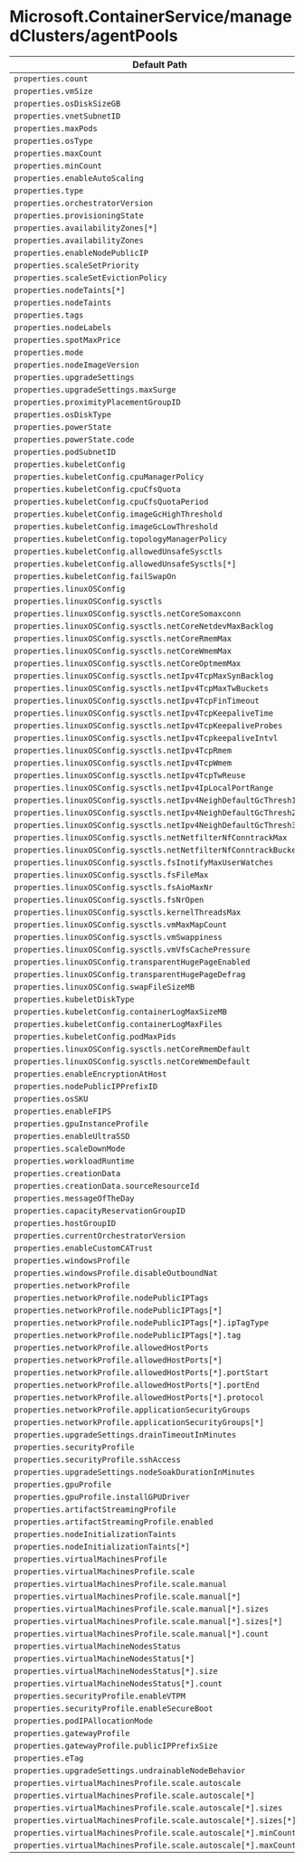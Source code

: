 # Microsoft.ContainerService/managedClusters/agentPools

| Default Path | Alias |
|---|---|
| `properties.count` | `Microsoft.ContainerService/managedClusters/agentPools/count` |
| `properties.vmSize` | `Microsoft.ContainerService/managedClusters/agentPools/vmSize` |
| `properties.osDiskSizeGB` | `Microsoft.ContainerService/managedClusters/agentPools/osDiskSizeGB` |
| `properties.vnetSubnetID` | `Microsoft.ContainerService/managedClusters/agentPools/vnetSubnetID` |
| `properties.maxPods` | `Microsoft.ContainerService/managedClusters/agentPools/maxPods` |
| `properties.osType` | `Microsoft.ContainerService/managedClusters/agentPools/osType` |
| `properties.maxCount` | `Microsoft.ContainerService/managedClusters/agentPools/maxCount` |
| `properties.minCount` | `Microsoft.ContainerService/managedClusters/agentPools/minCount` |
| `properties.enableAutoScaling` | `Microsoft.ContainerService/managedClusters/agentPools/enableAutoScaling` |
| `properties.type` | `Microsoft.ContainerService/managedClusters/agentPools/type` |
| `properties.orchestratorVersion` | `Microsoft.ContainerService/managedClusters/agentPools/orchestratorVersion` |
| `properties.provisioningState` | `Microsoft.ContainerService/managedClusters/agentPools/provisioningState` |
| `properties.availabilityZones[*]` | `Microsoft.ContainerService/managedClusters/agentPools/availabilityZones[*]` |
| `properties.availabilityZones` | `Microsoft.ContainerService/managedClusters/agentPools/availabilityZones` |
| `properties.enableNodePublicIP` | `Microsoft.ContainerService/managedClusters/agentPools/enableNodePublicIP` |
| `properties.scaleSetPriority` | `Microsoft.ContainerService/managedClusters/agentPools/scaleSetPriority` |
| `properties.scaleSetEvictionPolicy` | `Microsoft.ContainerService/managedClusters/agentPools/scaleSetEvictionPolicy` |
| `properties.nodeTaints[*]` | `Microsoft.ContainerService/managedClusters/agentPools/nodeTaints[*]` |
| `properties.nodeTaints` | `Microsoft.ContainerService/managedClusters/agentPools/nodeTaints` |
| `properties.tags` | `Microsoft.ContainerService/managedClusters/agentPools/tags` |
| `properties.nodeLabels` | `Microsoft.ContainerService/managedClusters/agentPools/nodeLabels` |
| `properties.spotMaxPrice` | `Microsoft.ContainerService/managedClusters/agentPools/spotMaxPrice` |
| `properties.mode` | `Microsoft.ContainerService/managedClusters/agentPools/mode` |
| `properties.nodeImageVersion` | `Microsoft.ContainerService/managedClusters/agentPools/nodeImageVersion` |
| `properties.upgradeSettings` | `Microsoft.ContainerService/managedClusters/agentPools/upgradeSettings` |
| `properties.upgradeSettings.maxSurge` | `Microsoft.ContainerService/managedClusters/agentPools/upgradeSettings.maxSurge` |
| `properties.proximityPlacementGroupID` | `Microsoft.ContainerService/managedClusters/agentPools/proximityPlacementGroupID` |
| `properties.osDiskType` | `Microsoft.ContainerService/managedClusters/agentPools/osDiskType` |
| `properties.powerState` | `Microsoft.ContainerService/managedClusters/agentPools/powerState` |
| `properties.powerState.code` | `Microsoft.ContainerService/managedClusters/agentPools/powerState.code` |
| `properties.podSubnetID` | `Microsoft.ContainerService/managedClusters/agentPools/podSubnetID` |
| `properties.kubeletConfig` | `Microsoft.ContainerService/managedClusters/agentPools/kubeletConfig` |
| `properties.kubeletConfig.cpuManagerPolicy` | `Microsoft.ContainerService/managedClusters/agentPools/kubeletConfig.cpuManagerPolicy` |
| `properties.kubeletConfig.cpuCfsQuota` | `Microsoft.ContainerService/managedClusters/agentPools/kubeletConfig.cpuCfsQuota` |
| `properties.kubeletConfig.cpuCfsQuotaPeriod` | `Microsoft.ContainerService/managedClusters/agentPools/kubeletConfig.cpuCfsQuotaPeriod` |
| `properties.kubeletConfig.imageGcHighThreshold` | `Microsoft.ContainerService/managedClusters/agentPools/kubeletConfig.imageGcHighThreshold` |
| `properties.kubeletConfig.imageGcLowThreshold` | `Microsoft.ContainerService/managedClusters/agentPools/kubeletConfig.imageGcLowThreshold` |
| `properties.kubeletConfig.topologyManagerPolicy` | `Microsoft.ContainerService/managedClusters/agentPools/kubeletConfig.topologyManagerPolicy` |
| `properties.kubeletConfig.allowedUnsafeSysctls` | `Microsoft.ContainerService/managedClusters/agentPools/kubeletConfig.allowedUnsafeSysctls` |
| `properties.kubeletConfig.allowedUnsafeSysctls[*]` | `Microsoft.ContainerService/managedClusters/agentPools/kubeletConfig.allowedUnsafeSysctls[*]` |
| `properties.kubeletConfig.failSwapOn` | `Microsoft.ContainerService/managedClusters/agentPools/kubeletConfig.failSwapOn` |
| `properties.linuxOSConfig` | `Microsoft.ContainerService/managedClusters/agentPools/linuxOSConfig` |
| `properties.linuxOSConfig.sysctls` | `Microsoft.ContainerService/managedClusters/agentPools/linuxOSConfig.sysctls` |
| `properties.linuxOSConfig.sysctls.netCoreSomaxconn` | `Microsoft.ContainerService/managedClusters/agentPools/linuxOSConfig.sysctls.netCoreSomaxconn` |
| `properties.linuxOSConfig.sysctls.netCoreNetdevMaxBacklog` | `Microsoft.ContainerService/managedClusters/agentPools/linuxOSConfig.sysctls.netCoreNetdevMaxBacklog` |
| `properties.linuxOSConfig.sysctls.netCoreRmemMax` | `Microsoft.ContainerService/managedClusters/agentPools/linuxOSConfig.sysctls.netCoreRmemMax` |
| `properties.linuxOSConfig.sysctls.netCoreWmemMax` | `Microsoft.ContainerService/managedClusters/agentPools/linuxOSConfig.sysctls.netCoreWmemMax` |
| `properties.linuxOSConfig.sysctls.netCoreOptmemMax` | `Microsoft.ContainerService/managedClusters/agentPools/linuxOSConfig.sysctls.netCoreOptmemMax` |
| `properties.linuxOSConfig.sysctls.netIpv4TcpMaxSynBacklog` | `Microsoft.ContainerService/managedClusters/agentPools/linuxOSConfig.sysctls.netIpv4TcpMaxSynBacklog` |
| `properties.linuxOSConfig.sysctls.netIpv4TcpMaxTwBuckets` | `Microsoft.ContainerService/managedClusters/agentPools/linuxOSConfig.sysctls.netIpv4TcpMaxTwBuckets` |
| `properties.linuxOSConfig.sysctls.netIpv4TcpFinTimeout` | `Microsoft.ContainerService/managedClusters/agentPools/linuxOSConfig.sysctls.netIpv4TcpFinTimeout` |
| `properties.linuxOSConfig.sysctls.netIpv4TcpKeepaliveTime` | `Microsoft.ContainerService/managedClusters/agentPools/linuxOSConfig.sysctls.netIpv4TcpKeepaliveTime` |
| `properties.linuxOSConfig.sysctls.netIpv4TcpKeepaliveProbes` | `Microsoft.ContainerService/managedClusters/agentPools/linuxOSConfig.sysctls.netIpv4TcpKeepaliveProbes` |
| `properties.linuxOSConfig.sysctls.netIpv4TcpkeepaliveIntvl` | `Microsoft.ContainerService/managedClusters/agentPools/linuxOSConfig.sysctls.netIpv4TcpkeepaliveIntvl` |
| `properties.linuxOSConfig.sysctls.netIpv4TcpRmem` | `Microsoft.ContainerService/managedClusters/agentPools/linuxOSConfig.sysctls.netIpv4TcpRmem` |
| `properties.linuxOSConfig.sysctls.netIpv4TcpWmem` | `Microsoft.ContainerService/managedClusters/agentPools/linuxOSConfig.sysctls.netIpv4TcpWmem` |
| `properties.linuxOSConfig.sysctls.netIpv4TcpTwReuse` | `Microsoft.ContainerService/managedClusters/agentPools/linuxOSConfig.sysctls.netIpv4TcpTwReuse` |
| `properties.linuxOSConfig.sysctls.netIpv4IpLocalPortRange` | `Microsoft.ContainerService/managedClusters/agentPools/linuxOSConfig.sysctls.netIpv4IpLocalPortRange` |
| `properties.linuxOSConfig.sysctls.netIpv4NeighDefaultGcThresh1` | `Microsoft.ContainerService/managedClusters/agentPools/linuxOSConfig.sysctls.netIpv4NeighDefaultGcThresh1` |
| `properties.linuxOSConfig.sysctls.netIpv4NeighDefaultGcThresh2` | `Microsoft.ContainerService/managedClusters/agentPools/linuxOSConfig.sysctls.netIpv4NeighDefaultGcThresh2` |
| `properties.linuxOSConfig.sysctls.netIpv4NeighDefaultGcThresh3` | `Microsoft.ContainerService/managedClusters/agentPools/linuxOSConfig.sysctls.netIpv4NeighDefaultGcThresh3` |
| `properties.linuxOSConfig.sysctls.netNetfilterNfConntrackMax` | `Microsoft.ContainerService/managedClusters/agentPools/linuxOSConfig.sysctls.netNetfilterNfConntrackMax` |
| `properties.linuxOSConfig.sysctls.netNetfilterNfConntrackBuckets` | `Microsoft.ContainerService/managedClusters/agentPools/linuxOSConfig.sysctls.netNetfilterNfConntrackBuckets` |
| `properties.linuxOSConfig.sysctls.fsInotifyMaxUserWatches` | `Microsoft.ContainerService/managedClusters/agentPools/linuxOSConfig.sysctls.fsInotifyMaxUserWatches` |
| `properties.linuxOSConfig.sysctls.fsFileMax` | `Microsoft.ContainerService/managedClusters/agentPools/linuxOSConfig.sysctls.fsFileMax` |
| `properties.linuxOSConfig.sysctls.fsAioMaxNr` | `Microsoft.ContainerService/managedClusters/agentPools/linuxOSConfig.sysctls.fsAioMaxNr` |
| `properties.linuxOSConfig.sysctls.fsNrOpen` | `Microsoft.ContainerService/managedClusters/agentPools/linuxOSConfig.sysctls.fsNrOpen` |
| `properties.linuxOSConfig.sysctls.kernelThreadsMax` | `Microsoft.ContainerService/managedClusters/agentPools/linuxOSConfig.sysctls.kernelThreadsMax` |
| `properties.linuxOSConfig.sysctls.vmMaxMapCount` | `Microsoft.ContainerService/managedClusters/agentPools/linuxOSConfig.sysctls.vmMaxMapCount` |
| `properties.linuxOSConfig.sysctls.vmSwappiness` | `Microsoft.ContainerService/managedClusters/agentPools/linuxOSConfig.sysctls.vmSwappiness` |
| `properties.linuxOSConfig.sysctls.vmVfsCachePressure` | `Microsoft.ContainerService/managedClusters/agentPools/linuxOSConfig.sysctls.vmVfsCachePressure` |
| `properties.linuxOSConfig.transparentHugePageEnabled` | `Microsoft.ContainerService/managedClusters/agentPools/linuxOSConfig.transparentHugePageEnabled` |
| `properties.linuxOSConfig.transparentHugePageDefrag` | `Microsoft.ContainerService/managedClusters/agentPools/linuxOSConfig.transparentHugePageDefrag` |
| `properties.linuxOSConfig.swapFileSizeMB` | `Microsoft.ContainerService/managedClusters/agentPools/linuxOSConfig.swapFileSizeMB` |
| `properties.kubeletDiskType` | `Microsoft.ContainerService/managedClusters/agentPools/kubeletDiskType` |
| `properties.kubeletConfig.containerLogMaxSizeMB` | `Microsoft.ContainerService/managedClusters/agentPools/kubeletConfig.containerLogMaxSizeMB` |
| `properties.kubeletConfig.containerLogMaxFiles` | `Microsoft.ContainerService/managedClusters/agentPools/kubeletConfig.containerLogMaxFiles` |
| `properties.kubeletConfig.podMaxPids` | `Microsoft.ContainerService/managedClusters/agentPools/kubeletConfig.podMaxPids` |
| `properties.linuxOSConfig.sysctls.netCoreRmemDefault` | `Microsoft.ContainerService/managedClusters/agentPools/linuxOSConfig.sysctls.netCoreRmemDefault` |
| `properties.linuxOSConfig.sysctls.netCoreWmemDefault` | `Microsoft.ContainerService/managedClusters/agentPools/linuxOSConfig.sysctls.netCoreWmemDefault` |
| `properties.enableEncryptionAtHost` | `Microsoft.ContainerService/managedClusters/agentPools/enableEncryptionAtHost` |
| `properties.nodePublicIPPrefixID` | `Microsoft.ContainerService/managedClusters/agentPools/nodePublicIPPrefixID` |
| `properties.osSKU` | `Microsoft.ContainerService/managedClusters/agentPools/osSKU` |
| `properties.enableFIPS` | `Microsoft.ContainerService/managedClusters/agentPools/enableFIPS` |
| `properties.gpuInstanceProfile` | `Microsoft.ContainerService/managedClusters/agentPools/gpuInstanceProfile` |
| `properties.enableUltraSSD` | `Microsoft.ContainerService/managedClusters/agentPools/enableUltraSSD` |
| `properties.scaleDownMode` | `Microsoft.ContainerService/managedClusters/agentPools/scaleDownMode` |
| `properties.workloadRuntime` | `Microsoft.ContainerService/managedClusters/agentPools/workloadRuntime` |
| `properties.creationData` | `Microsoft.ContainerService/managedClusters/agentPools/creationData` |
| `properties.creationData.sourceResourceId` | `Microsoft.ContainerService/managedClusters/agentPools/creationData.sourceResourceId` |
| `properties.messageOfTheDay` | `Microsoft.ContainerService/managedClusters/agentPools/messageOfTheDay` |
| `properties.capacityReservationGroupID` | `Microsoft.ContainerService/managedClusters/agentPools/capacityReservationGroupID` |
| `properties.hostGroupID` | `Microsoft.ContainerService/managedClusters/agentPools/hostGroupID` |
| `properties.currentOrchestratorVersion` | `Microsoft.ContainerService/managedClusters/agentPools/currentOrchestratorVersion` |
| `properties.enableCustomCATrust` | `Microsoft.ContainerService/managedClusters/agentPools/enableCustomCATrust` |
| `properties.windowsProfile` | `Microsoft.ContainerService/managedClusters/agentPools/windowsProfile` |
| `properties.windowsProfile.disableOutboundNat` | `Microsoft.ContainerService/managedClusters/agentPools/windowsProfile.disableOutboundNat` |
| `properties.networkProfile` | `Microsoft.ContainerService/managedClusters/agentPools/networkProfile` |
| `properties.networkProfile.nodePublicIPTags` | `Microsoft.ContainerService/managedClusters/agentPools/networkProfile.nodePublicIPTags` |
| `properties.networkProfile.nodePublicIPTags[*]` | `Microsoft.ContainerService/managedClusters/agentPools/networkProfile.nodePublicIPTags[*]` |
| `properties.networkProfile.nodePublicIPTags[*].ipTagType` | `Microsoft.ContainerService/managedClusters/agentPools/networkProfile.nodePublicIPTags[*].ipTagType` |
| `properties.networkProfile.nodePublicIPTags[*].tag` | `Microsoft.ContainerService/managedClusters/agentPools/networkProfile.nodePublicIPTags[*].tag` |
| `properties.networkProfile.allowedHostPorts` | `Microsoft.ContainerService/managedClusters/agentPools/networkProfile.allowedHostPorts` |
| `properties.networkProfile.allowedHostPorts[*]` | `Microsoft.ContainerService/managedClusters/agentPools/networkProfile.allowedHostPorts[*]` |
| `properties.networkProfile.allowedHostPorts[*].portStart` | `Microsoft.ContainerService/managedClusters/agentPools/networkProfile.allowedHostPorts[*].portStart` |
| `properties.networkProfile.allowedHostPorts[*].portEnd` | `Microsoft.ContainerService/managedClusters/agentPools/networkProfile.allowedHostPorts[*].portEnd` |
| `properties.networkProfile.allowedHostPorts[*].protocol` | `Microsoft.ContainerService/managedClusters/agentPools/networkProfile.allowedHostPorts[*].protocol` |
| `properties.networkProfile.applicationSecurityGroups` | `Microsoft.ContainerService/managedClusters/agentPools/networkProfile.applicationSecurityGroups` |
| `properties.networkProfile.applicationSecurityGroups[*]` | `Microsoft.ContainerService/managedClusters/agentPools/networkProfile.applicationSecurityGroups[*]` |
| `properties.upgradeSettings.drainTimeoutInMinutes` | `Microsoft.ContainerService/managedClusters/agentPools/upgradeSettings.drainTimeoutInMinutes` |
| `properties.securityProfile` | `Microsoft.ContainerService/managedClusters/agentPools/securityProfile` |
| `properties.securityProfile.sshAccess` | `Microsoft.ContainerService/managedClusters/agentPools/securityProfile.sshAccess` |
| `properties.upgradeSettings.nodeSoakDurationInMinutes` | `Microsoft.ContainerService/managedClusters/agentPools/upgradeSettings.nodeSoakDurationInMinutes` |
| `properties.gpuProfile` | `Microsoft.ContainerService/managedClusters/agentPools/gpuProfile` |
| `properties.gpuProfile.installGPUDriver` | `Microsoft.ContainerService/managedClusters/agentPools/gpuProfile.installGPUDriver` |
| `properties.artifactStreamingProfile` | `Microsoft.ContainerService/managedClusters/agentPools/artifactStreamingProfile` |
| `properties.artifactStreamingProfile.enabled` | `Microsoft.ContainerService/managedClusters/agentPools/artifactStreamingProfile.enabled` |
| `properties.nodeInitializationTaints` | `Microsoft.ContainerService/managedClusters/agentPools/nodeInitializationTaints` |
| `properties.nodeInitializationTaints[*]` | `Microsoft.ContainerService/managedClusters/agentPools/nodeInitializationTaints[*]` |
| `properties.virtualMachinesProfile` | `Microsoft.ContainerService/managedClusters/agentPools/virtualMachinesProfile` |
| `properties.virtualMachinesProfile.scale` | `Microsoft.ContainerService/managedClusters/agentPools/virtualMachinesProfile.scale` |
| `properties.virtualMachinesProfile.scale.manual` | `Microsoft.ContainerService/managedClusters/agentPools/virtualMachinesProfile.scale.manual` |
| `properties.virtualMachinesProfile.scale.manual[*]` | `Microsoft.ContainerService/managedClusters/agentPools/virtualMachinesProfile.scale.manual[*]` |
| `properties.virtualMachinesProfile.scale.manual[*].sizes` | `Microsoft.ContainerService/managedClusters/agentPools/virtualMachinesProfile.scale.manual[*].sizes` |
| `properties.virtualMachinesProfile.scale.manual[*].sizes[*]` | `Microsoft.ContainerService/managedClusters/agentPools/virtualMachinesProfile.scale.manual[*].sizes[*]` |
| `properties.virtualMachinesProfile.scale.manual[*].count` | `Microsoft.ContainerService/managedClusters/agentPools/virtualMachinesProfile.scale.manual[*].count` |
| `properties.virtualMachineNodesStatus` | `Microsoft.ContainerService/managedClusters/agentPools/virtualMachineNodesStatus` |
| `properties.virtualMachineNodesStatus[*]` | `Microsoft.ContainerService/managedClusters/agentPools/virtualMachineNodesStatus[*]` |
| `properties.virtualMachineNodesStatus[*].size` | `Microsoft.ContainerService/managedClusters/agentPools/virtualMachineNodesStatus[*].size` |
| `properties.virtualMachineNodesStatus[*].count` | `Microsoft.ContainerService/managedClusters/agentPools/virtualMachineNodesStatus[*].count` |
| `properties.securityProfile.enableVTPM` | `Microsoft.ContainerService/managedClusters/agentPools/securityProfile.enableVTPM` |
| `properties.securityProfile.enableSecureBoot` | `Microsoft.ContainerService/managedClusters/agentPools/securityProfile.enableSecureBoot` |
| `properties.podIPAllocationMode` | `Microsoft.ContainerService/managedClusters/agentPools/podIPAllocationMode` |
| `properties.gatewayProfile` | `Microsoft.ContainerService/managedClusters/agentPools/gatewayProfile` |
| `properties.gatewayProfile.publicIPPrefixSize` | `Microsoft.ContainerService/managedClusters/agentPools/gatewayProfile.publicIPPrefixSize` |
| `properties.eTag` | `Microsoft.ContainerService/managedClusters/agentPools/eTag` |
| `properties.upgradeSettings.undrainableNodeBehavior` | `Microsoft.ContainerService/managedClusters/agentPools/upgradeSettings.undrainableNodeBehavior` |
| `properties.virtualMachinesProfile.scale.autoscale` | `Microsoft.ContainerService/managedClusters/agentPools/virtualMachinesProfile.scale.autoscale` |
| `properties.virtualMachinesProfile.scale.autoscale[*]` | `Microsoft.ContainerService/managedClusters/agentPools/virtualMachinesProfile.scale.autoscale[*]` |
| `properties.virtualMachinesProfile.scale.autoscale[*].sizes` | `Microsoft.ContainerService/managedClusters/agentPools/virtualMachinesProfile.scale.autoscale[*].sizes` |
| `properties.virtualMachinesProfile.scale.autoscale[*].sizes[*]` | `Microsoft.ContainerService/managedClusters/agentPools/virtualMachinesProfile.scale.autoscale[*].sizes[*]` |
| `properties.virtualMachinesProfile.scale.autoscale[*].minCount` | `Microsoft.ContainerService/managedClusters/agentPools/virtualMachinesProfile.scale.autoscale[*].minCount` |
| `properties.virtualMachinesProfile.scale.autoscale[*].maxCount` | `Microsoft.ContainerService/managedClusters/agentPools/virtualMachinesProfile.scale.autoscale[*].maxCount` |

